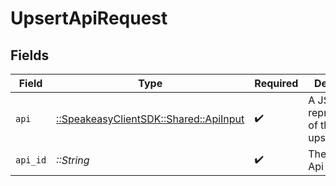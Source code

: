 # UpsertApiRequest


## Fields

| Field                                                                     | Type                                                                      | Required                                                                  | Description                                                               |
| ------------------------------------------------------------------------- | ------------------------------------------------------------------------- | ------------------------------------------------------------------------- | ------------------------------------------------------------------------- |
| `api`                                                                     | [::SpeakeasyClientSDK::Shared::ApiInput](../../models/shared/apiinput.md) | :heavy_check_mark:                                                        | A JSON representation of the Api to upsert                                |
| `api_id`                                                                  | *::String*                                                                | :heavy_check_mark:                                                        | The ID of the Api to upsert.                                              |